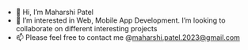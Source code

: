 - 👋 Hi, I’m Maharshi Patel
- 👀 I’m interested in Web, Mobile App Development. I’m looking to collaborate on different interesting projects
- 📫 Please feel free to contact me @maharshi.patel.2023@gmail.com

<!--
**yours-truly-rshi/yours-truly-rshi** is a ✨ _special_ ✨ repository because its `README.md` (this file) appears on your GitHub profile.

Here are some ideas to get you started:

- 🔭 I’m currently working on ...
- 🌱 I’m currently learning ...
- 👯 I’m looking to collaborate on ...
- 🤔 I’m looking for help with ...
- 💬 Ask me about ...
- 📫 How to reach me: ...
- 😄 Pronouns: ...
- ⚡ Fun fact: ...
-->

<!-- 
[![trophy](https://github-profile-trophy.vercel.app/?username=yours-truly-rshi&theme=darkhub&no-frame=true&rank=-C)](https://github.com/ryo-ma/github-profile-trophy)
-->
